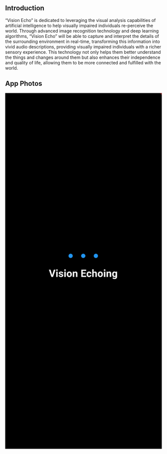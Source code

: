 ##  Introduction
“Vision Echo” is dedicated to leveraging the visual analysis capabilities of artificial intelligence to help visually impaired individuals re-perceive the world. Through advanced image recognition technology and deep learning algorithms, “Vision Echo” will be able to capture and interpret the details of the surrounding environment in real-time, transforming this information into vivid audio descriptions, providing visually impaired individuals with a richer sensory experience. This technology not only helps them better understand the things and changes around them but also enhances their independence and quality of life, allowing them to be more connected and fulfilled with the world.
##  App Photos
<img src="/img/app.png" alt="App photo"  style="width: 900px;">
